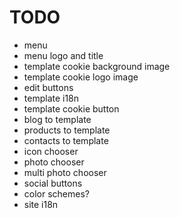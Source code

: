 # TODO

* menu
* menu logo and title
* template cookie background image
* template cookie logo image
* edit buttons
* template i18n
* template cookie button
* blog to template
* products to template
* contacts to template
* icon chooser
* photo chooser
* multi photo chooser
* social buttons
* color schemes?
* site i18n